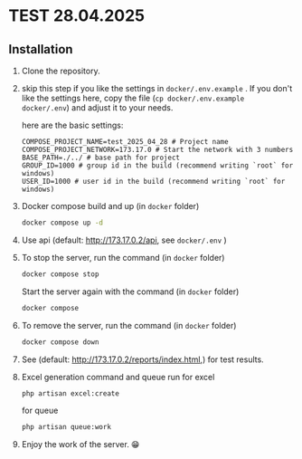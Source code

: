 # TEST 28.04.2025

## Installation

1. Clone the repository.

2. skip this step if you like the settings in `docker/.env.example` .
   If you don't like the settings here, copy the file (``` cp docker/.env.example docker/.env ```) and adjust it to your needs.

   here are the basic settings:
    ```dotenv
    COMPOSE_PROJECT_NAME=test_2025_04_28 # Project name
    COMPOSE_PROJECT_NETWORK=173.17.0 # Start the network with 3 numbers
    BASE_PATH=./../ # base path for project
    GROUP_ID=1000 # group id in the build (recommend writing `root` for windows)
    USER_ID=1000 # user id in the build (recommend writing `root` for windows)
    ```

3. Docker compose build and up (in `docker` folder)
    ```bash
    docker compose up -d
    ```
4. Use api (default: http://173.17.0.2/api, see `docker/.env` )

5. To stop the server, run the command (in `docker` folder)
    ```bash
    docker compose stop
    ```
   Start the server again with the command (in `docker` folder)
    ```bash
    docker compose
    ```

6. To remove the server, run the command (in `docker` folder)
    ```bash
    docker compose down
    ```

7. See (default: http://173.17.0.2/reports/index.html,) for test results.

8. Excel generation command and queue run
   for excel
    ```bash
    php artisan excel:create
    ```
   for queue
   ```bash
   php artisan queue:work
   ```

7. Enjoy the work of the server. 😁
